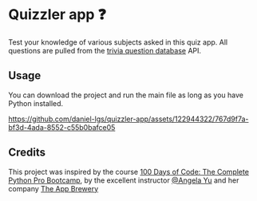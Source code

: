# Quizzler app ❓

Test your knowledge of various subjects asked in this quiz app. All questions are pulled from the [trivia question database](https://opentdb.com/) API.

## Usage

You can download the project and run the main file as long as you have Python installed.

https://github.com/daniel-lgs/quizzler-app/assets/122944322/767d9f7a-bf3d-4ada-8552-c55b0bafce05

## Credits
This project was inspired by the course [100 Days of Code: The Complete Python Pro Bootcamp](https://www.udemy.com/course/100-days-of-code/), by the excellent instructor [@Angela Yu](https://github.com/angelabauer) and her company [The App Brewery](https://appbrewery.com/)
